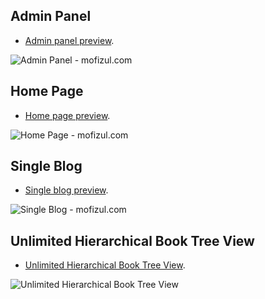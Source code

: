 ## Admin Panel
- [Admin panel preview](https://i.postimg.cc/C5Qntrhm/Admin-Panel.png).
<img src="https://i.postimg.cc/C5Qntrhm/Admin-Panel.png" alt="Admin Panel - mofizul.com">

## Home Page
- [Home page preview](https://i.postimg.cc/mDTd2kQK/Blog-Front.png).
<img src="https://i.postimg.cc/mDTd2kQK/Blog-Front.png" alt="Home Page - mofizul.com">

## Single Blog
- [Single blog preview](https://i.postimg.cc/NFs0Q3fQ/Single-Blog.png).
<img src="https://i.postimg.cc/NFs0Q3fQ/Single-Blog.png" alt="Single Blog - mofizul.com">

## Unlimited Hierarchical Book Tree View
- [Unlimited Hierarchical Book Tree View](https://i.postimg.cc/jdCXhzHV/book-tree-view.png).
<img src="https://i.postimg.cc/jdCXhzHV/book-tree-view.png" alt="Unlimited Hierarchical Book Tree View">

